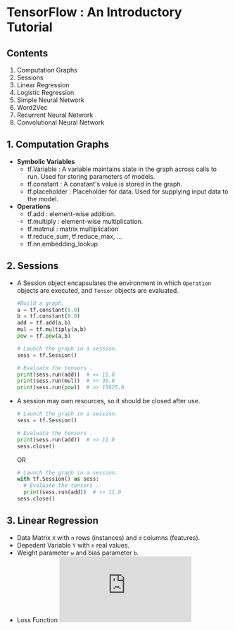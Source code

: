 # TensorFlow : An Introductory Tutorial

## Contents
  1. Computation Graphs
  2. Sessions
  3. Linear Regression
  4. Logistic Regression
  5. Simple Neural Network
  6. Word2Vec
  7. Recurrent Neural Network
  8. Convolutional Neural Network

## 1. Computation Graphs

  - **Symbolic Variables**
    - tf.Variable : A variable maintains state in the graph across calls to run. Used for storing parameters of models.
    - tf.constant : A constant's value is stored in the graph.
    - tf.placeholder : Placeholder for data. Used for supplying input data to the model.
  - **Operations**
    - tf.add : element-wise addition.
    - tf.multiply : element-wise multiplication.
    - tf.matmul : matrix multiplication
    - tf.reduce_sum, tf.reduce_max, ...
    - tf.nn.embedding_lookup
    
## 2. Sessions
  - A Session object encapsulates the environment in which `Operation` objects are executed, and `Tensor` objects are evaluated.
      ```python
      #Build a graph.
      a = tf.constant(5.0) 
      b = tf.constant(6.0)
      add = tf.add(a,b)
      mul = tf.multiply(a,b)
      pow = tf.pow(a,b)

      # Launch the graph in a session.
      sess = tf.Session()

      # Evaluate the tensors .
      print(sess.run(add))  # >> 11.0
      print(sess.run(mul))  # >> 30.0
      print(sess.run(pow))  # >> 15625.0
      ```
  - A session may own resources, so it should be closed after use.
      ```python
      # Launch the graph in a session.
      sess = tf.Session()

      # Evaluate the tensors .
      print(sess.run(add))  # >> 11.0
      sess.close()
      ```
      OR
      ```python
      # Launch the graph in a session.
      with tf.Session() as sess:
        # Evaluate the tensors .
        print(sess.run(add))  # >> 11.0
      sess.close()
      ```
## 3. Linear Regression
  - Data Matrix `X` with `n` rows (instances) and `d` columns (features).
  - Depedent Variable `Y` with `n` real values.
  - Weight parameter `w` and bias parameter `b`.
  - Loss Function
          ![equation](http://latex.codecogs.com/gif.latex?L%28w%2Cb%29%3D%5Cfrac%7B1%7D%7B2n%7D%7B%7C%7CXw%2Bb-Y%7C%7C%7D%5E2)
      
#### 
<!-- 
![equation](http://latex.codecogs.com/gif.latex?Concentration%3D%5Cfrac%7BTotalTemplate%7D%7BTotalVolume%7D)  
-->


